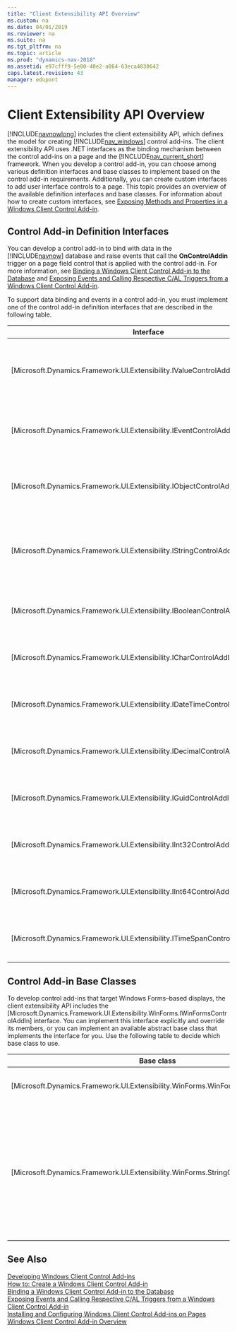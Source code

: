 ```yaml
---
title: "Client Extensibility API Overview"
ms.custom: na
ms.date: 04/01/2019
ms.reviewer: na
ms.suite: na
ms.tgt_pltfrm: na
ms.topic: article
ms.prod: "dynamics-nav-2018"
ms.assetid: e97cfff9-5e00-40e2-a864-63eca4830642
caps.latest.revision: 43
manager: edupont
---
```

# Client Extensibility API Overview

[!INCLUDE[navnowlong](includes/navnowlong_md.md)] includes the client extensibility API, which defines the model for creating [!INCLUDE[nav_windows](includes/nav_windows_md.md)] control add-ins. The client extensibility API uses .NET interfaces as the binding mechanism between the control add-ins on a page and the [!INCLUDE[nav_current_short](includes/nav_current_short_md.md)] framework. When you develop a control add-in, you can choose among various definition interfaces and base classes to implement based on the control add-in requirements. Additionally, you can create custom interfaces to add user interface controls to a page. This topic provides an overview of the available definition interfaces and base classes. For information about how to create custom interfaces, see [Exposing Methods and Properties in a Windows Client Control Add-in](Exposing-Methods-and-Properties-in-a-Windows-Client-Control-Add-in.md).  

## Control Add-in Definition Interfaces  
 You can develop a control add-in to bind with data in the [!INCLUDE[navnow](includes/navnow_md.md)] database and raise events that call the **OnControlAddin** trigger on a page field control that is applied with the control add-in. For more information, see [Binding a Windows Client Control Add-in to the Database](Binding-a-Windows-Client-Control-Add-in-to-the-Database.md) and [Exposing Events and Calling Respective C/AL Triggers from a Windows Client Control Add-in](Exposing-Events-and-Calling-Respective-C-AL-Triggers-from-a-Windows-Client-Control-Add-in.md).  

 To support data binding and events in a control add-in, you must implement one of the control add-in definition interfaces that are described in the following table.  

|Interface|Use|  
|---------------|---------|  
|[Microsoft.Dynamics.Framework.UI.Extensibility.IValueControlAddInDefinition]<!--(https://docs.microsoft.com/search/index?dataSource=previousVersions&search=Microsoft.Dynamics.Framework.UI.Extensibility.IValueControlAddInDefinition)-->|Base interface that binds the control add-in with [System.String]<!--(https://docs.microsoft.com/search/index?dataSource=previousVersions&search=System.String)--> or [System.Object]<!--(https://docs.microsoft.com/search/index?dataSource=previousVersions&search=System.Object)--> data types as defined by the *T* parameter.<br /><br /> Displays text strings or binary data from the [!INCLUDE[nav_current_short](includes/nav_current_short_md.md)] database. **Note:**  The [Microsoft.Dynamics.Framework.UI.Extensibility.WinForms.StringControlAddInBase]<!--(https://docs.microsoft.com/search/index?dataSource=previousVersions&search=Microsoft.Dynamics.Framework.UI.Extensibility.WinForms.StringControlAddInBase)--> base class implements this interface with a [System.String]<!--(https://docs.microsoft.com/search/index?dataSource=previousVersions&search=System.String)--> data type.|  
|[Microsoft.Dynamics.Framework.UI.Extensibility.IEventControlAddInDefinition]<!--(https://docs.microsoft.com/search/index?dataSource=previousVersions&search=Microsoft.Dynamics.Framework.UI.Extensibility.IEventControlAddInDefinition)-->|Base interface that defines a [Microsoft.Dynamics.Framework.UI.Extensibility.ControlAddInEventHandler]<!--(https://docs.microsoft.com/search/index?dataSource=previousVersions&search=Microsoft.Dynamics.Framework.UI.Extensibility.ControlAddInEventHandler)--> event.<br /><br /> Uses events to call the [OnControlAddin Trigger](OnControlAddin-Trigger.md) of a page field control. **Note:**  The [Microsoft.Dynamics.Framework.UI.Extensibility.WinForms.StringControlAddInBase]<!--(https://docs.microsoft.com/search/index?dataSource=previousVersions&search=Microsoft.Dynamics.Framework.UI.Extensibility.WinForms.StringControlAddInBase)--> class implements this interface.|  
|[Microsoft.Dynamics.Framework.UI.Extensibility.IObjectControlAddInDefinition]<!--(https://docs.microsoft.com/search/index?dataSource=previousVersions&search=Microsoft.Dynamics.Framework.UI.Extensibility.IObjectControlAddInDefinition)-->|Base interface that binds the control add-in with a [System.Object]<!--(https://docs.microsoft.com/search/index?dataSource=previousVersions&search=System.Object)--> data type and raises a [Microsoft.Dynamics.Framework.UI.Extensibility.ControlAddInEventHandler]<!--(https://docs.microsoft.com/search/index?dataSource=previousVersions&search=Microsoft.Dynamics.Framework.UI.Extensibility.ControlAddInEventHandler)--> event.<br /><br /> Displays binary data from a [!INCLUDE[nav_current_short](includes/nav_current_short_md.md)] database and uses events to call the **OnControlAddin** trigger of a page field control.|  
|[Microsoft.Dynamics.Framework.UI.Extensibility.IStringControlAddInDefinition]<!--(https://docs.microsoft.com/search/index?dataSource=previousVersions&search=Microsoft.Dynamics.Framework.UI.Extensibility.IStringControlAddInDefinition)-->|Base interface that binds the control add-in with a [System.String]<!--(https://docs.microsoft.com/search/index?dataSource=previousVersions&search=System.String)--> data type and provides a control add-in definition interface that raises a [Microsoft.Dynamics.Framework.UI.Extensibility.ControlAddInEventHandler]<!--(https://docs.microsoft.com/search/index?dataSource=previousVersions&search=Microsoft.Dynamics.Framework.UI.Extensibility.ControlAddInEventHandler)--> event.<br /><br /> Displays text strings from [!INCLUDE[nav_server](includes/nav_server_md.md)] and uses events to call the **OnControlAddin** trigger of a page field control. **Note:**  The [Microsoft.Dynamics.Framework.UI.Extensibility.WinForms.StringControlAddInBase]<!--(https://docs.microsoft.com/search/index?dataSource=previousVersions&search=Microsoft.Dynamics.Framework.UI.Extensibility.WinForms.StringControlAddInBase)--> class implements this interface.|  
|[Microsoft.Dynamics.Framework.UI.Extensibility.IBooleanControlAddInDefinition]<!--(https://docs.microsoft.com/search/index?dataSource=previousVersions&search=Microsoft.Dynamics.Framework.UI.Extensibility.IBooleanControlAddInDefinition)-->|Base interface that binds the control add-in with a [System.Boolean]<!--(https://docs.microsoft.com/search/index?dataSource=previousVersions&search=System.Boolean)--> data type and raises a [Microsoft.Dynamics.Framework.UI.Extensibility.ControlAddInEventHandler]<!--(https://docs.microsoft.com/search/index?dataSource=previousVersions&search=Microsoft.Dynamics.Framework.UI.Extensibility.ControlAddInEventHandler)--> event.Displays binary data from a [!INCLUDE[nav_current_short](includes/nav_current_short_md.md)] database and uses events to call the **OnControlAddin** trigger of a page field control.|  
|[Microsoft.Dynamics.Framework.UI.Extensibility.ICharControlAddInDefinition]<!--(https://docs.microsoft.com/search/index?dataSource=previousVersions&search=Microsoft.Dynamics.Framework.UI.Extensibility.ICharControlAddInDefinition)-->|Base interface that binds the control add-in with a [System.Char]<!--(https://docs.microsoft.com/search/index?dataSource=previousVersions&search=System.Char)--> data type and raises a [Microsoft.Dynamics.Framework.UI.Extensibility.ControlAddInEventHandler]<!--(https://docs.microsoft.com/search/index?dataSource=previousVersions&search=Microsoft.Dynamics.Framework.UI.Extensibility.ControlAddInEventHandler)--> event.Displays binary data from a [!INCLUDE[nav_current_short](includes/nav_current_short_md.md)] database and uses events to call the **OnControlAddin** trigger of a page field control.|  
|[Microsoft.Dynamics.Framework.UI.Extensibility.IDateTimeControlAddInDefinition]<!--(https://docs.microsoft.com/search/index?dataSource=previousVersions&search=Microsoft.Dynamics.Framework.UI.Extensibility.IDateTimeControlAddInDefinition)-->|Base interface that binds the control add-in with a [System.DateTime]<!--(https://docs.microsoft.com/search/index?dataSource=previousVersions&search=System.DateTime)--> data type and raises a [Microsoft.Dynamics.Framework.UI.Extensibility.ControlAddInEventHandler]<!--(https://docs.microsoft.com/search/index?dataSource=previousVersions&search=Microsoft.Dynamics.Framework.UI.Extensibility.ControlAddInEventHandler)--> event.Displays binary data from a [!INCLUDE[nav_current_short](includes/nav_current_short_md.md)] database and uses events to call the **OnControlAddin** trigger of a page field control.|  
|[Microsoft.Dynamics.Framework.UI.Extensibility.IDecimalControlAddInDefinition]<!--(https://docs.microsoft.com/search/index?dataSource=previousVersions&search=Microsoft.Dynamics.Framework.UI.Extensibility.IDecimalControlAddInDefinition)-->|Base interface that binds the control add-in with a [System.Decimal]<!--(https://docs.microsoft.com/search/index?dataSource=previousVersions&search=System.Decimal)--> data type and raises a [Microsoft.Dynamics.Framework.UI.Extensibility.ControlAddInEventHandler]<!--(https://docs.microsoft.com/search/index?dataSource=previousVersions&search=Microsoft.Dynamics.Framework.UI.Extensibility.ControlAddInEventHandler)--> event.Displays binary data from a [!INCLUDE[nav_current_short](includes/nav_current_short_md.md)] database and uses events to call the **OnControlAddin** trigger of a page field control.|  
|[Microsoft.Dynamics.Framework.UI.Extensibility.IGuidControlAddInDefinition]<!--(https://docs.microsoft.com/search/index?dataSource=previousVersions&search=Microsoft.Dynamics.Framework.UI.Extensibility.IGuidControlAddInDefinition)-->|Base interface that binds the control add-in with a [System.Guid]<!--(https://docs.microsoft.com/search/index?dataSource=previousVersions&search=System.Guid)--> data type and raises a [Microsoft.Dynamics.Framework.UI.Extensibility.ControlAddInEventHandler]<!--(https://docs.microsoft.com/search/index?dataSource=previousVersions&search=Microsoft.Dynamics.Framework.UI.Extensibility.ControlAddInEventHandler)--> event.Displays binary data from a [!INCLUDE[nav_current_short](includes/nav_current_short_md.md)] database and uses events to call the **OnControlAddin** trigger of a page field control.|  
|[Microsoft.Dynamics.Framework.UI.Extensibility.IInt32ControlAddInDefinition]<!--(https://docs.microsoft.com/search/index?dataSource=previousVersions&search=Microsoft.Dynamics.Framework.UI.Extensibility.IInt32ControlAddInDefinition)-->|Base interface that binds the control add-in with a [System.Int32]<!--(https://docs.microsoft.com/search/index?dataSource=previousVersions&search=System.Int32)--> data type and raises a [Microsoft.Dynamics.Framework.UI.Extensibility.ControlAddInEventHandler]<!--(https://docs.microsoft.com/search/index?dataSource=previousVersions&search=Microsoft.Dynamics.Framework.UI.Extensibility.ControlAddInEventHandler)--> event.Displays binary data from a [!INCLUDE[nav_current_short](includes/nav_current_short_md.md)] database and uses events to call the **OnControlAddin** trigger of a page field control.|  
|[Microsoft.Dynamics.Framework.UI.Extensibility.IInt64ControlAddInDefinition]<!--(https://docs.microsoft.com/search/index?dataSource=previousVersions&search=Microsoft.Dynamics.Framework.UI.Extensibility.IInt64ControlAddInDefinition)-->|Base interface that binds the control add-in with a [System.Int64]<!--(https://docs.microsoft.com/search/index?dataSource=previousVersions&search=System.Int64)--> data type and raises a [Microsoft.Dynamics.Framework.UI.Extensibility.ControlAddInEventHandler]<!--(https://docs.microsoft.com/search/index?dataSource=previousVersions&search=Microsoft.Dynamics.Framework.UI.Extensibility.ControlAddInEventHandler)--> event.Displays binary data from a [!INCLUDE[nav_current_short](includes/nav_current_short_md.md)] database and uses events to call the **OnControlAddin** trigger of a page field control.|  
|[Microsoft.Dynamics.Framework.UI.Extensibility.ITimeSpanControlAddInDefinition]<!--(https://docs.microsoft.com/search/index?dataSource=previousVersions&search=Microsoft.Dynamics.Framework.UI.Extensibility.ITimeSpanControlAddInDefinition)-->|Base interface that binds the control add-in with a [System.TimeSpan]<!--(https://docs.microsoft.com/search/index?dataSource=previousVersions&search=System.TimeSpan)--> data type and raises a [Microsoft.Dynamics.Framework.UI.Extensibility.ControlAddInEventHandler]<!--(https://docs.microsoft.com/search/index?dataSource=previousVersions&search=Microsoft.Dynamics.Framework.UI.Extensibility.ControlAddInEventHandler)--> event.Displays binary data from a [!INCLUDE[nav_current_short](includes/nav_current_short_md.md)] database and uses events to call the **OnControlAddin** trigger of a page field control.|  

## Control Add-in Base Classes  
 To develop control add-ins that target Windows Forms–based displays, the client extensibility API includes the [Microsoft.Dynamics.Framework.UI.Extensibility.WinForms.IWinFormsControlAddIn]<!--(https://docs.microsoft.com/search/index?dataSource=previousVersions&search=Microsoft.Dynamics.Framework.UI.Extensibility.WinForms.IWinFormsControlAddIn)--> interface. You can implement this interface explicitly and override its members, or you can implement an available abstract base class that implements the interface for you. Use the following table to decide which base class to use.  

|Base class|Use|  
|----------------|---------|  
|[Microsoft.Dynamics.Framework.UI.Extensibility.WinForms.WinFormsControlAddInBase]<!--(https://docs.microsoft.com/search/index?dataSource=previousVersions&search=Microsoft.Dynamics.Framework.UI.Extensibility.WinForms.WinFormsControlAddInBase)-->|Base class that targets Windows forms displays with a control add-in.<br /><br /> You can use this base class for any control add-in with an appropriate control add-in definition interface.|  
|[Microsoft.Dynamics.Framework.UI.Extensibility.WinForms.StringControlAddInBase]<!--(https://docs.microsoft.com/search/index?dataSource=previousVersions&search=Microsoft.Dynamics.Framework.UI.Extensibility.WinForms.StringControlAddInBase)-->|Base class that implements the [Microsoft.Dynamics.Framework.UI.Extensibility.IValueControlAddInDefinition]<!--(https://docs.microsoft.com/search/index?dataSource=previousVersions&search=Microsoft.Dynamics.Framework.UI.Extensibility.IValueControlAddInDefinition)--> and [Microsoft.Dynamics.Framework.UI.Extensibility.IEventControlAddInDefinition]<!--(https://docs.microsoft.com/search/index?dataSource=previousVersions&search=Microsoft.Dynamics.Framework.UI.Extensibility.IEventControlAddInDefinition)--><br /><br /> interfaces.<br /><br /> This base class overrides the [IValueControlAddInDefinition.Value]<!--(https://docs.microsoft.com/search/index?dataSource=previousVersions&search=Microsoft.Dynamics.Framework.UI.Extensibility.IValueControlAddInDefinition.Value)--> property to bind the control add-in to a *System.String* data type in [!INCLUDE[nav_server](includes/nav_server_md.md)]. It also defines the [StringControlAddInBase.RaiseControlAddInEvent\(Int32, String\)]<!--(https://docs.microsoft.com/search/index?dataSource=previousVersions&search=Microsoft.Dynamics.Framework.UI.Extensibility.WinForms.StringControlAddInBase.RaiseControlAddInEvent(System.Int32,System.String))--> method for raising events.<br /><br /> You can use this base class for a control add-in that displays text strings from a simple text box control and supports events that call the C/AL trigger on the page.|  

## See Also

[Developing Windows Client Control Add-ins](Developing-Windows-Client-Control-Add-ins.md)   
[How to: Create a Windows Client Control Add-in](How-to--Create-a-Windows-Client-Control-Add-in.md)   
[Binding a Windows Client Control Add-in to the Database](Binding-a-Windows-Client-Control-Add-in-to-the-Database.md)   
[Exposing Events and Calling Respective C/AL Triggers from a Windows Client Control Add-in](Exposing-Events-and-Calling-Respective-C-AL-Triggers-from-a-Windows-Client-Control-Add-in.md)   
[Installing and Configuring Windows Client Control Add-ins on Pages](Installing-and-Configuring-Windows-Client-Control-Add-ins-on-Pages.md)   
[Windows Client Control Add-in Overview](Windows-Client-Control-Add-in-Overview.md)
